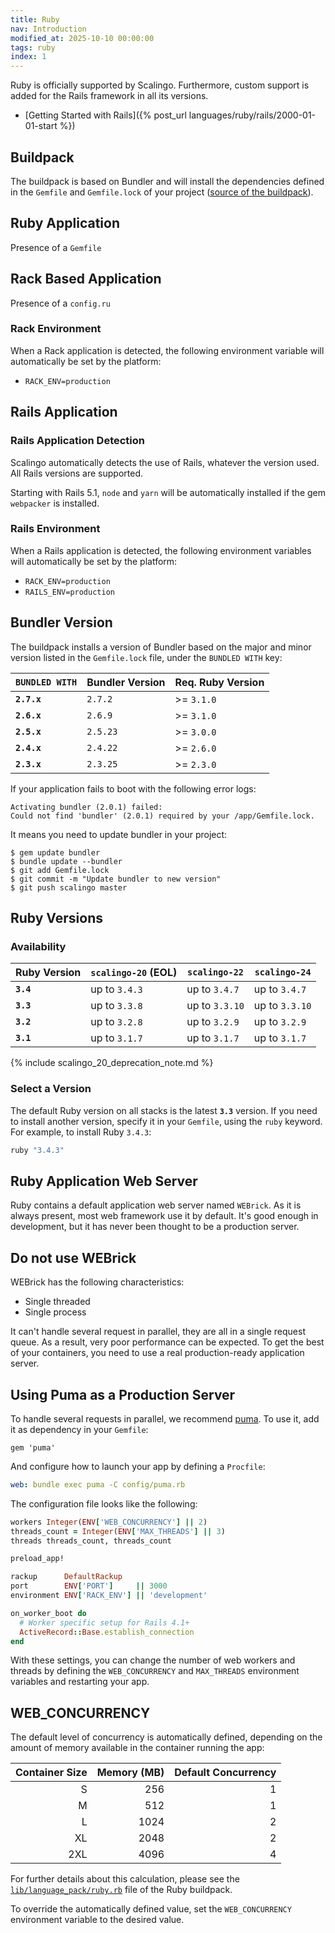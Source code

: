 ```yaml
---
title: Ruby
nav: Introduction
modified_at: 2025-10-10 00:00:00
tags: ruby
index: 1
---
```


Ruby is officially supported by Scalingo. Furthermore, custom support is added
for the Rails framework in all its versions.

* [Getting Started with Rails]({% post_url languages/ruby/rails/2000-01-01-start %})

## Buildpack

The buildpack is based on Bundler and will install the dependencies defined in
the `Gemfile` and `Gemfile.lock` of your project ([source of the
buildpack](https://github.com/Scalingo/ruby-buildpack)).

## Ruby Application

Presence of a `Gemfile`

## Rack Based Application

Presence of a `config.ru`

### Rack Environment

When a Rack application is detected, the following environment variable will
automatically be set by the platform:

* `RACK_ENV=production`

## Rails Application

### Rails Application Detection

Scalingo automatically detects the use of Rails, whatever the version used. All Rails versions are supported.

Starting with Rails 5.1, `node` and `yarn` will be automatically installed if the gem `webpacker` is installed.

### Rails Environment

When a Rails application is detected, the following environment variables will
automatically be set by the platform:

* `RACK_ENV=production`
* `RAILS_ENV=production`

## Bundler Version

The buildpack installs a version of Bundler based on the major and minor
version listed in the `Gemfile.lock` file, under the `BUNDLED WITH` key:

| `BUNDLED WITH` | Bundler Version | Req. Ruby Version |
| -------------- | --------------- | ----------------- |
| **`2.7.x`**    | `2.7.2`         | >= `3.1.0`        |
| **`2.6.x`**    | `2.6.9`         | >= `3.1.0`        |
| **`2.5.x`**    | `2.5.23`        | >= `3.0.0`        |
| **`2.4.x`**    | `2.4.22`        | >= `2.6.0`        |
| **`2.3.x`**    | `2.3.25`        | >= `2.3.0`        |

If your application fails to boot with the following error logs:

```
Activating bundler (2.0.1) failed:
Could not find 'bundler' (2.0.1) required by your /app/Gemfile.lock.
```

It means you need to update bundler in your project:

```
$ gem update bundler
$ bundle update --bundler
$ git add Gemfile.lock
$ git commit -m "Update bundler to new version"
$ git push scalingo master
```

## Ruby Versions

### Availability

| Ruby Version | `scalingo-20` (EOL) | `scalingo-22`   | `scalingo-24`   |
| ------------ | ------------------- | --------------- | --------------- |
| **`3.4`**    | up to `3.4.3`       | up to `3.4.7`   | up to `3.4.7`   |
| **`3.3`**    | up to `3.3.8`       | up to `3.3.10`  | up to `3.3.10`  |
| **`3.2`**    | up to `3.2.8`       | up to `3.2.9`   | up to `3.2.9`   |
| **`3.1`**    | up to `3.1.7`       | up to `3.1.7`   | up to `3.1.7`   |

{% include scalingo_20_deprecation_note.md %}

### Select a Version

The default Ruby version on all stacks is the latest **`3.3`** version.
If you need to install another version, specify it in your `Gemfile`,
using the `ruby` keyword. For example, to install Ruby `3.4.3`:

```ruby
ruby "3.4.3"
```


## Ruby Application Web Server

Ruby contains a default application web server named `WEBrick`. As it is always
present, most web framework use it by default. It's good enough in development,
but it has never been thought to be a production server.

## Do not use WEBrick

WEBrick has the following characteristics:

* Single threaded
* Single process

It can't handle several request in parallel, they are all in a single request
queue. As a result, very poor performance can be expected. To get the best of
your containers, you need to use a real production-ready application server.

## Using Puma as a Production Server

To handle several requests in parallel, we recommend [puma](https://puma.io).
To use it, add it as dependency in your `Gemfile`:

```text
gem 'puma'
```

And configure how to launch your app by defining a `Procfile`:

```yaml
web: bundle exec puma -C config/puma.rb
```

The configuration file looks like the following:

```ruby
workers Integer(ENV['WEB_CONCURRENCY'] || 2)
threads_count = Integer(ENV['MAX_THREADS'] || 3)
threads threads_count, threads_count

preload_app!

rackup      DefaultRackup
port        ENV['PORT']     || 3000
environment ENV['RACK_ENV'] || 'development'

on_worker_boot do
  # Worker specific setup for Rails 4.1+
  ActiveRecord::Base.establish_connection
end
```

With these settings, you can change the number of web workers and threads by defining
the `WEB_CONCURRENCY` and `MAX_THREADS` environment variables and restarting your app.


## WEB_CONCURRENCY

The default level of concurrency is automatically defined, depending on the
amount of memory available in the container running the app:

| Container Size | Memory (MB) | Default Concurrency |
| -------------: | ----------: |-------------------: |
| S              | 256         | 1                   |
| M              | 512         | 1                   |
| L              | 1024        | 2                   |
| XL             | 2048        | 2                   |
| 2XL            | 4096        | 4                   |

For further details about this calculation, please see the
[`lib/language_pack/ruby.rb`][web_concurrency_file] file of the Ruby buildpack.

To override the automatically defined value, set the `WEB_CONCURRENCY`
environment variable to the desired value.


[web_concurrency_file]: https://github.com/Scalingo/ruby-buildpack/blob/master/lib/language_pack/ruby.rb

